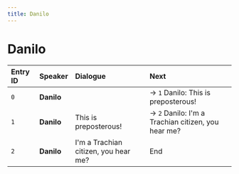 ```yaml
---
title: Danilo
---
```


# Danilo


| Entry ID | Speaker | Dialogue | Next |
| :------- | :------ | :------- | :------------ |
| `0` | **Danilo** |  | → `1` Danilo: This is preposterous\! |
| `1` | **Danilo** | This is preposterous\! | → `2` Danilo: I'm a Trachian citizen, you hear me? |
| `2` | **Danilo** | I'm a Trachian citizen, you hear me? | End |
